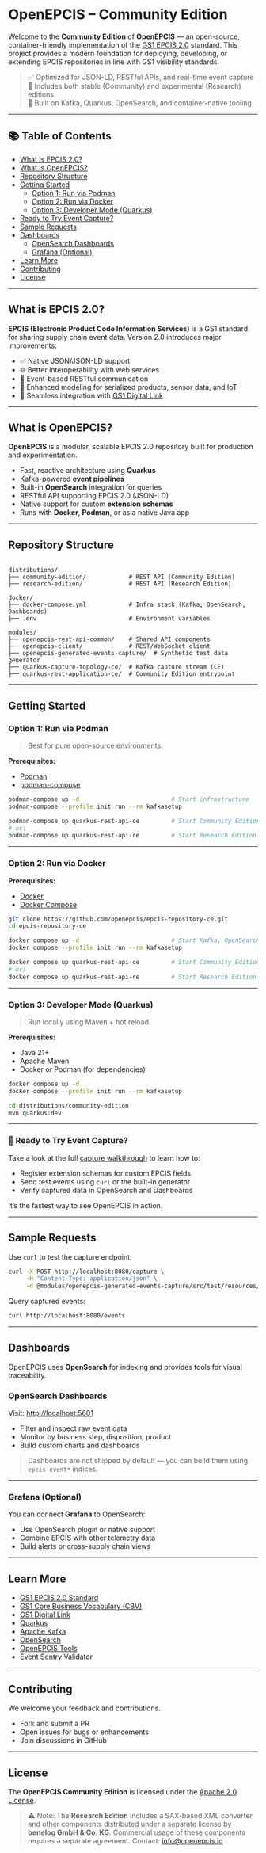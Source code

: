 # OpenEPCIS – Community Edition

Welcome to the **Community Edition** of **OpenEPCIS** — an open-source, container-friendly implementation of the [GS1 EPCIS 2.0](https://www.gs1.org/standards/epcis) standard. This project provides a modern foundation for deploying, developing, or extending EPCIS repositories in line with GS1 visibility standards.

> ✅ Optimized for JSON-LD, RESTful APIs, and real-time event capture  
> 🧪 Includes both stable (Community) and experimental (Research) editions  
> 🔧 Built on Kafka, Quarkus, OpenSearch, and container-native tooling

---

## 📚 Table of Contents

- [What is EPCIS 2.0?](#what-is-epcis-20)
- [What is OpenEPCIS?](#what-is-openepcis)
- [Repository Structure](#repository-structure)
- [Getting Started](#getting-started)
  - [Option 1: Run via Podman](#option-1-run-via-podman)
  - [Option 2: Run via Docker](#option-2-run-via-docker)
  - [Option 3: Developer Mode (Quarkus)](#option-3-developer-mode-quarkus)
- [Ready to Try Event Capture?](#-ready-to-try-event-capture)
- [Sample Requests](#sample-requests)
- [Dashboards](#dashboards)
  - [OpenSearch Dashboards](#opensearch-dashboards)
  - [Grafana (Optional)](#grafana-optional)
- [Learn More](#learn-more)
- [Contributing](#contributing)
- [License](#license)

---

## What is EPCIS 2.0?

**EPCIS (Electronic Product Code Information Services)** is a GS1 standard for sharing supply chain event data. Version 2.0 introduces major improvements:

- ✅ Native JSON/JSON-LD support
- 🌐 Better interoperability with web services
- 📡 Event-based RESTful communication
- 🔁 Enhanced modeling for serialized products, sensor data, and IoT
- 🔗 Seamless integration with [GS1 Digital Link](https://www.gs1.org/standards/digital-link/)

---

## What is OpenEPCIS?

**OpenEPCIS** is a modular, scalable EPCIS 2.0 repository built for production and experimentation.

- Fast, reactive architecture using **Quarkus**
- Kafka-powered **event pipelines**
- Built-in **OpenSearch** integration for queries
- RESTful API supporting EPCIS 2.0 (JSON-LD)
- Native support for custom **extension schemas**
- Runs with **Docker**, **Podman**, or as a native Java app

---

## Repository Structure

```

distributions/
├── community-edition/            # REST API (Community Edition)
├── research-edition/             # REST API (Research Edition)

docker/
├── docker-compose.yml            # Infra stack (Kafka, OpenSearch, Dashboards)
├── .env                          # Environment variables

modules/
├── openepcis-rest-api-common/    # Shared API components
├── openepcis-client/             # REST/WebSocket client
├── openepcis-generated-events-capture/  # Synthetic test data generator
├── quarkus-capture-topology-ce/  # Kafka capture stream (CE)
├── quarkus-rest-application-ce/  # Community Edition entrypoint

````

---

## Getting Started

### Option 1: Run via Podman

> Best for pure open-source environments.

**Prerequisites:**

- [Podman](https://podman.io/)
- [podman-compose](https://github.com/containers/podman-compose)

```bash
podman-compose up -d                          # Start infrastructure
podman-compose --profile init run --rm kafkasetup

podman-compose up quarkus-rest-api-ce         # Start Community Edition
# or:
podman-compose up quarkus-rest-api-re         # Start Research Edition
````

---

### Option 2: Run via Docker

**Prerequisites:**

* [Docker](https://docs.docker.com/get-docker/)
* [Docker Compose](https://docs.docker.com/compose/)

```bash
git clone https://github.com/openepcis/epcis-repository-ce.git
cd epcis-repository-ce

docker compose up -d                          # Start Kafka, OpenSearch, Dashboards
docker compose --profile init run --rm kafkasetup

docker compose up quarkus-rest-api-ce         # Start Community Edition
# or:
docker compose up quarkus-rest-api-re         # Start Research Edition
```

---

### Option 3: Developer Mode (Quarkus)

> Run locally using Maven + hot reload.

**Prerequisites:**

* Java 21+
* Apache Maven
* Docker or Podman (for dependencies)

```bash
docker compose up -d
docker compose --profile init run --rm kafkasetup

cd distributions/community-edition
mvn quarkus:dev
```

---

### 🚀 Ready to Try Event Capture?

Take a look at the full [capture walkthrough](examples/getting-started/CAPTURE.md) to learn how to:

* Register extension schemas for custom EPCIS fields
* Send test events using `curl` or the built-in generator
* Verify captured data in OpenSearch and Dashboards

It’s the fastest way to see OpenEPCIS in action.

---

## Sample Requests

Use `curl` to test the capture endpoint:

```bash
curl -X POST http://localhost:8080/capture \
     -H "Content-Type: application/json" \
     -d @modules/openepcis-generated-events-capture/src/test/resources/epcisEvent.json
```

Query captured events:

```bash
curl http://localhost:8080/events
```

---

## Dashboards

OpenEPCIS uses **OpenSearch** for indexing and provides tools for visual traceability.

### OpenSearch Dashboards

Visit: [http://localhost:5601](http://localhost:5601)

* Filter and inspect raw event data
* Monitor by business step, disposition, product
* Build custom charts and dashboards

> Dashboards are not shipped by default — you can build them using `epcis-event*` indices.

---

### Grafana (Optional)

You can connect **Grafana** to OpenSearch:

* Use OpenSearch plugin or native support
* Combine EPCIS with other telemetry data
* Build alerts or cross-supply chain views

---

## Learn More

* [GS1 EPCIS 2.0 Standard](https://ref.gs1.org/standards/epcis/)
* [GS1 Core Business Vocabulary (CBV)](https://ref.gs1.org/standards/cbv/)
* [GS1 Digital Link](https://ref.gs1.org/standards/digital-link/)
* [Quarkus](https://quarkus.io/)
* [Apache Kafka](https://kafka.apache.org/)
* [OpenSearch](https://opensearch.org/)
* [OpenEPCIS Tools](https://tools.openepcis.io)
* [Event Sentry Validator](https://github.com/openepcis/openepcis-event-sentry)

---

## Contributing

We welcome your feedback and contributions.

* Fork and submit a PR
* Open issues for bugs or enhancements
* Join discussions in GitHub

---

## License

The **OpenEPCIS Community Edition** is licensed under the [Apache 2.0 License](LICENSE).

> ⚠️ Note: The **Research Edition** includes a SAX-based XML converter and other components distributed under a separate license by **benelog GmbH & Co. KG**.
> Commercial usage of these components requires a separate agreement.
> Contact: [info@openepcis.io](mailto:info@openepcis.io)
